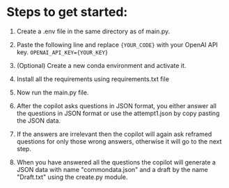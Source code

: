 # Steps to get started:

 1. Create a .env file in the same directory as of main.py.
 2. Paste the following line and replace `{YOUR_CODE}` with your OpenAI API key.
 `OPENAI_API_KEY={YOUR_KEY}`

 3. (Optional) Create a new conda environment and activate it. 
 4. Install all the requirements using requirements.txt file
 5. Now run the main.py file.
 6. After the copilot asks questions in JSON format, you either answer all the questions in JSON format or use the attempt1.json by copy pasting the JSON data.
 7. If the answers are irrelevant then the copilot will again ask reframed questions for only those wrong answers, otherwise it will go to the next step.
 8. When you have answered all the questions the copilot will generate a JSON data with name "commondata.json" and a draft by the name "Draft.txt" using the create.py module.